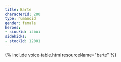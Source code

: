 ```yaml
---
title: Barte
characterId: 200
type: humanoid
gender: female
heroes:
- stockId: 12001
sidekicks:
- stockId: 12001
---
```


{% include voice-table.html resourceName="barte"
%}
